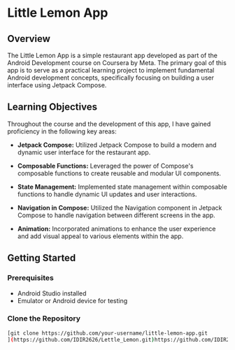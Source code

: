 # Little Lemon App

## Overview

The Little Lemon App is a simple restaurant app developed as part of the Android Development course on Coursera by Meta. The primary goal of this app is to serve as a practical learning project to implement fundamental Android development concepts, specifically focusing on building a user interface using Jetpack Compose.

## Learning Objectives

Throughout the course and the development of this app, I have gained proficiency in the following key areas:

- **Jetpack Compose:** Utilized Jetpack Compose to build a modern and dynamic user interface for the restaurant app.

- **Composable Functions:** Leveraged the power of Compose's composable functions to create reusable and modular UI components.

- **State Management:** Implemented state management within composable functions to handle dynamic UI updates and user interactions.

- **Navigation in Compose:** Utilized the Navigation component in Jetpack Compose to handle navigation between different screens in the app.

- **Animation:** Incorporated animations to enhance the user experience and add visual appeal to various elements within the app.


## Getting Started

### Prerequisites

- Android Studio installed
- Emulator or Android device for testing

### Clone the Repository

```bash
[git clone https://github.com/your-username/little-lemon-app.git
](https://github.com/IDIR2626/Lettle_Lemon.git)https://github.com/IDIR2626/Lettle_Lemon.git
